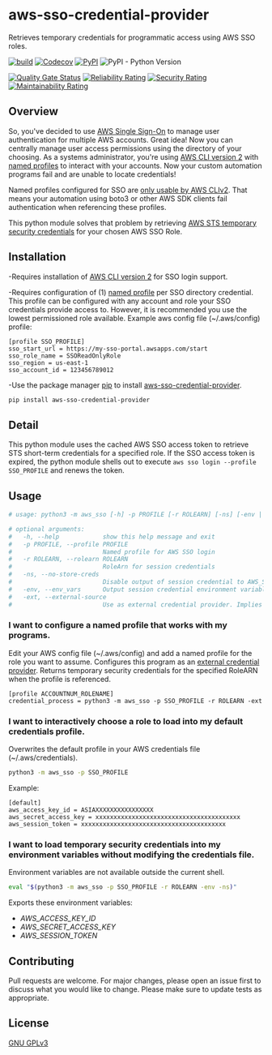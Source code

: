 # aws-sso-credential-provider

Retrieves temporary credentials for programmatic access using AWS SSO roles.

[![build](https://img.shields.io/github/workflow/status/kcerdena/aws_sso/build?style=plastic)](https://github.com/kcerdena/aws_sso/actions?query=workflow%3Abuild) [![Codecov](https://img.shields.io/codecov/c/github/kcerdena/aws_sso?style=plastic&token=91b2881bcee24aeda75bf2f9ad4b0f59)](https://codecov.io/gh/kcerdena/aws_sso) [![PyPI](https://img.shields.io/pypi/v/aws-sso-credential-provider?style=plastic)](https://pypi.org/project/aws-sso-credential-provider/) ![PyPI - Python Version](https://img.shields.io/pypi/pyversions/aws-sso-credential-provider?style=plastic)

[![Quality Gate Status](https://sonarcloud.io/api/project_badges/measure?project=kcerdena_aws_sso&metric=alert_status)](https://sonarcloud.io/dashboard?id=kcerdena_aws_sso) [![Reliability Rating](https://sonarcloud.io/api/project_badges/measure?project=kcerdena_aws_sso&metric=reliability_rating)](https://sonarcloud.io/dashboard?id=kcerdena_aws_sso) [![Security Rating](https://sonarcloud.io/api/project_badges/measure?project=kcerdena_aws_sso&metric=security_rating)](https://sonarcloud.io/dashboard?id=kcerdena_aws_sso) [![Maintainability Rating](https://sonarcloud.io/api/project_badges/measure?project=kcerdena_aws_sso&metric=sqale_rating)](https://sonarcloud.io/dashboard?id=kcerdena_aws_sso)


## Overview
So, you've decided to use [AWS Single Sign-On](https://aws.amazon.com/single-sign-on/) to manage user authentication for multiple AWS accounts. Great idea! Now you can centrally manage user access permissions using the directory of your choosing. As a systems administrator, you're using [AWS CLI version 2](https://docs.aws.amazon.com/cli/latest/userguide/install-cliv2.html) with [named profiles](https://docs.aws.amazon.com/cli/latest/userguide/cli-configure-profiles.html) to interact with your accounts. Now your custom automation programs fail and are unable to locate credentials!

Named profiles configured for SSO are [only usable by AWS CLIv2](https://docs.aws.amazon.com/credref/latest/refdocs/setting-global-sso_start_url.html). That means your automation using boto3 or other AWS SDK clients fail authentication when referencing these profiles.

This python module solves that problem by retrieving [AWS STS temporary security credentials](https://docs.aws.amazon.com/IAM/latest/UserGuide/id_credentials_temp.html) for your chosen AWS SSO Role.

## Installation
-Requires installation of [AWS CLI version 2](https://docs.aws.amazon.com/cli/latest/userguide/install-cliv2.html) for SSO login support.

-Requires configuration of (1) [named profile](https://docs.aws.amazon.com/cli/latest/userguide/cli-configure-profiles.html) per SSO directory credential. This profile can be configured with any account and role your SSO credentials provide access to. However, it is recommended you use the lowest permissioned role available. Example aws config file (~/.aws/config) profile:
```text
[profile SSO_PROFILE]
sso_start_url = https://my-sso-portal.awsapps.com/start
sso_role_name = SSOReadOnlyRole
sso_region = us-east-1
sso_account_id = 123456789012
```
-Use the package manager [pip](https://pip.pypa.io/en/stable/) to install [aws-sso-credential-provider](https://pypi.org/project/aws-sso-credential-provider/).
```bash
pip install aws-sso-credential-provider
```

## Detail
This python module uses the cached AWS SSO access token to retrieve STS short-term credentials for a specified role.
If the SSO access token is expired, the python module shells out to execute `aws sso login --profile SSO_PROFILE` and renews the token.

## Usage
```bash
# usage: python3 -m aws_sso [-h] -p PROFILE [-r ROLEARN] [-ns] [-env | -ext]

# optional arguments:
#   -h, --help            show this help message and exit
#   -p PROFILE, --profile PROFILE
#                         Named profile for AWS SSO login
#   -r ROLEARN, --rolearn ROLEARN
#                         RoleArn for session credentials
#   -ns, --no-store-creds
#                         Disable output of session credential to AWS_SHARED_CREDENTIALS_FILE
#   -env, --env_vars      Output session credential environment variable export strings
#   -ext, --external-source
#                         Use as external credential provider. Implies -ns option
```

### I want to configure a named profile that works with my programs.
Edit your AWS config file (~/.aws/config) and add a named profile for the role you want to assume.
Configures this program as an [external credential provider](https://docs.aws.amazon.com/cli/latest/userguide/cli-configure-sourcing-external.html). Returns temporary security credentials for the specified RoleARN when the profile is referenced.
```text
[profile ACCOUNTNUM_ROLENAME]
credential_process = python3 -m aws_sso -p SSO_PROFILE -r ROLEARN -ext
```

### I want to interactively choose a role to load into my default credentials profile.
Overwrites the default profile in your AWS credentials file (~/.aws/credentials).
```bash
python3 -m aws_sso -p SSO_PROFILE
```
Example:
```text
[default]
aws_access_key_id = ASIAXXXXXXXXXXXXXXXX
aws_secret_access_key = xxxxxxxxxxxxxxxxxxxxxxxxxxxxxxxxxxxxxxxx
aws_session_token = xxxxxxxxxxxxxxxxxxxxxxxxxxxxxxxxxxxxxxxx
```

### I want to load temporary security credentials into my environment variables without modifying the credentials file.
Environment variables are not available outside the current shell. 
```bash
eval "$(python3 -m aws_sso -p SSO_PROFILE -r ROLEARN -env -ns)"
```
Exports these environment variables:
- *AWS_ACCESS_KEY_ID*
- *AWS_SECRET_ACCESS_KEY*
- *AWS_SESSION_TOKEN*

## Contributing
Pull requests are welcome. For major changes, please open an issue first to discuss what you would like to change.
Please make sure to update tests as appropriate.

## License
[GNU GPLv3](https://choosealicense.com/licenses/gpl-3.0/)